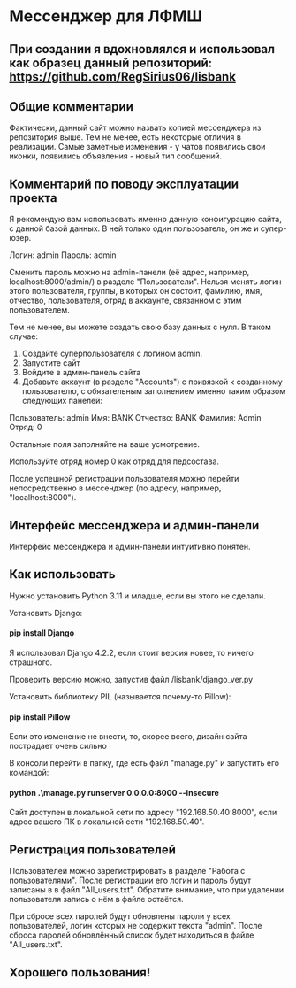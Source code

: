 # Мессенджер для ЛФМШ

## При создании я вдохновлялся и использовал как образец данный репозиторий: https://github.com/RegSirius06/lisbank

## Общие комментарии

Фактически, данный сайт можно назвать копией мессенджера из репозитория выше. Тем не менее, есть некоторые отличия в реализации. Самые заметные изменения - у чатов появились свои иконки, появились объявления - новый тип сообщений.

## Комментарий по поводу эксплуатации проекта

Я рекомендую вам использовать именно данную конфигурацию сайта, с данной базой данных. В ней только один пользователь, он же и супер-юзер.

Логин: admin
Пароль: admin

Сменить пароль можно на admin-панели (её адрес, например, localhost:8000/admin/) в разделе "Пользователи".
Нельзя менять логин этого пользователя, группы, в которых он состоит, фамилию, имя, отчество, пользователя, отряд в аккаунте, связанном с этим пользователем.

Тем не менее, вы можете создать свою базу данных с нуля. В таком случае:

1) Создайте суперпользователя с логином admin.
2) Запустите сайт
3) Войдите в админ-панель сайта
4) Добавьте аккаунт (в разделе "Accounts") с привязкой к созданному пользователю, с обязательным заполнением именно таким образом следующих панелей:

Пользователь: admin
Имя: BANK
Отчество: BANK
Фамилия: Admin
Отряд: 0

Остальные поля заполняйте на ваше усмотрение.

Используйте отряд номер 0 как отряд для педсостава.

После успешной регистрации пользователя можно перейти непосредственно в мессенджер (по адресу, например, "localhost:8000").

## Интерфейс мессенджера и админ-панели

Интерфейс мессенджера и админ-панели интуитивно понятен.

## Как использовать

Нужно установить Python 3.11 и младше, если вы этого не сделали.

Установить Django:

#### pip install Django

Я использовал Django 4.2.2, если стоит версия новее, то ничего страшного.

Проверить версию можно, запустив файл /lisbank/django_ver.py

Установить библиотеку PIL (называется почему-то Pillow):

#### pip install Pillow

Если это изменение не внести, то, скорее всего, дизайн сайта пострадает очень сильно

В консоли перейти в папку, где есть файл "manage.py" и запустить его командой:

#### python .\manage.py runserver 0.0.0.0:8000 --insecure

Сайт доступен в локальной сети по адресу "192.168.50.40:8000", если адрес вашего ПК в локальной сети "192.168.50.40".

## Регистрация пользователей

Пользователей можно зарегистрировать в разделе "Работа с пользователями". После регистрации его логин и пароль будут записаны в в файл "All_users.txt". Обратите внимание, что при удалении пользователя запись о нём в файле остаётся.

При сбросе всех паролей будут обновлены пароли у всех пользователей, логин которых не содержит текста "admin". После сброса паролей обновлённый список будет находиться в файле "All_users.txt".

## Хорошего пользования!
